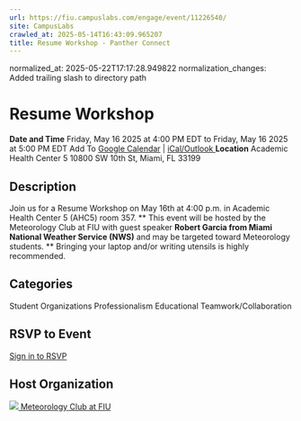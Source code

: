```yaml
---
url: https://fiu.campuslabs.com/engage/event/11226540/
site: CampusLabs
crawled_at: 2025-05-14T16:43:09.965207
title: Resume Workshop - Panther Connect
---
```

normalized_at: 2025-05-22T17:17:28.949822
normalization_changes: Added trailing slash to directory path

# Resume Workshop
**Date and Time**
Friday, May 16 2025 at 4:00 PM EDT  to 
Friday, May 16 2025 at 5:00 PM EDT
Add To [Google Calendar](https://fiu.campuslabs.com/engage/event/11226540/googlepublish) | [iCal/Outlook ](https://fiu.campuslabs.com/engage/event/11226540.ics)
**Location**
Academic Health Center 5
10800 SW 10th St, Miami, FL 33199
## Description
Join us for a Resume Workshop on May 16th at 4:00 p.m. in Academic Health Center 5 (AHC5) room 357.
**
This event will be hosted by the Meteorology Club at FIU with guest speaker **Robert Garcia from Miami National Weather Service (NWS)** and may be targeted toward Meteorology students. 
**
Bringing your laptop and/or writing utensils is highly recommended.
## Categories
Student Organizations
Professionalism
Educational
Teamwork/Collaboration
## RSVP to Event
[Sign in to RSVP](https://fiu.campuslabs.com/engage/account/login?returnUrl=/engage/event/11226540)
## Host Organization
[![](https://se-images.campuslabs.com/clink/images/b689ac57-9002-4c2b-bacc-87570b41d12931658c9c-7e3e-4e2b-96ff-3e0a84abfbc9.png?preset=small-sq) Meteorology Club at FIU ](https://fiu.campuslabs.com/engage/organization/metclub)
